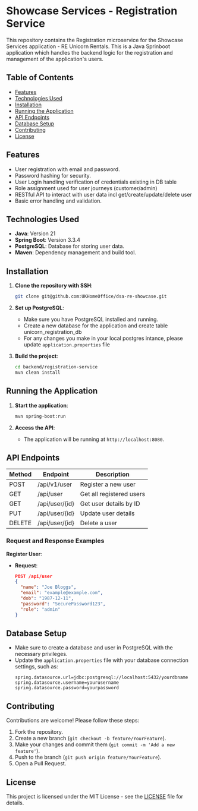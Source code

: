 # Showcase Services - Registration Service

This repository contains the Registration microservice for the Showcase Services application - RE Unicorn Rentals. This is a Java Sprinboot application which handles the backend logic for the registration and management of the application's users.

## Table of Contents

- [Features](#features)
- [Technologies Used](#technologies-used)
- [Installation](#installation)
- [Running the Application](#running-the-application)
- [API Endpoints](#api-endpoints)
- [Database Setup](#database-setup)
- [Contributing](#contributing)
- [License](#license)

## Features

- User registration with email and password.
- Password hashing for security.
- User Login handling verification of credentials existing in DB table
- Role assignment used for user journeys (customer/admin)
- RESTful API to interact with user data incl get/create/update/delete user
- Basic error handling and validation.

## Technologies Used

- **Java**: Version 21
- **Spring Boot**: Version 3.3.4
- **PostgreSQL**: Database for storing user data.
- **Maven**: Dependency management and build tool.

## Installation

1. **Clone the repository with SSH**:

   ```bash
   git clone git@github.com:UKHomeOffice/dsa-re-showcase.git
   ```

2. **Set up PostgreSQL**:

   - Make sure you have PostgreSQL installed and running.
   - Create a new database for the application and create table unicorn_registration_db
   - For any changes you make in your local postgres intance, please update `application.properties` file

3. **Build the project**:
   ```bash
   cd backend/registration-service
   mvn clean install
   ```

## Running the Application

1. **Start the application**:

   ```bash
   mvn spring-boot:run
   ```

2. **Access the API**:
   - The application will be running at `http://localhost:8080`.

## API Endpoints

| Method | Endpoint       | Description              |
| ------ | -------------- | ------------------------ |
| POST   | /api/v1/user   | Register a new user      |
| GET    | /api/user      | Get all registered users |
| GET    | /api/user/{id} | Get user details by ID   |
| PUT    | /api/user/{id} | Update user details      |
| DELETE | /api/user/{id} | Delete a user            |

### Request and Response Examples

**Register User**:

- **Request**:

  ```json
  POST /api/user
  {
    "name": "Joe Bloggs",
    "email": "example@example.com",
    "dob": "1987-12-11",
    "password": "SecurePassword123",
    "role": "admin"
  }
  ```

## Database Setup

- Make sure to create a database and user in PostgreSQL with the necessary privileges.
- Update the `application.properties` file with your database connection settings, such as:
  ```properties
  spring.datasource.url=jdbc:postgresql://localhost:5432/yourdbname
  spring.datasource.username=yourusername
  spring.datasource.password=yourpassword
  ```

## Contributing

Contributions are welcome! Please follow these steps:

1. Fork the repository.
2. Create a new branch (`git checkout -b feature/YourFeature`).
3. Make your changes and commit them (`git commit -m 'Add a new feature'`).
4. Push to the branch (`git push origin feature/YourFeature`).
5. Open a Pull Request.

## License

This project is licensed under the MIT License - see the [LICENSE](https://github.com/UKHomeOffice/dsa-re-showcase/blob/main/LICENSE) file for details.
